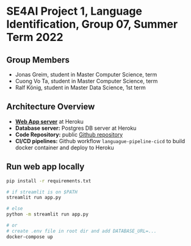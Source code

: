 # SE4AI Project 1, Language Identification, Group 07, Summer Term 2022 

## Group Members
* Jonas Greim, student in Master Computer Science,  term
* Cuong Vo Ta, student in Master  Computer Science, term
* Ralf König, student in Master Data Science, 1st term

## Architecture Overview
* [**Web App server**](https://se4ai-pr01-gr07.herokuapp.com/) at Heroku
* **Database server:** Postgres DB server at Heroku
* **Code Repository:** public [Github repository](https://github.com/ralf-koenig/se4ai-pr01-gr07)
* **CI/CD pipelines:** Github workflow `languague-pipeline-cicd` to build docker container and deploy to Heroku

## Run web app locally
```bash
pip install -r requirements.txt

# if streamlit is on $PATH
streamlit run app.py  

# else
python -m streamlit run app.py

# or
# create .env file in root dir and add DATABASE_URL=...
docker-compose up
```
